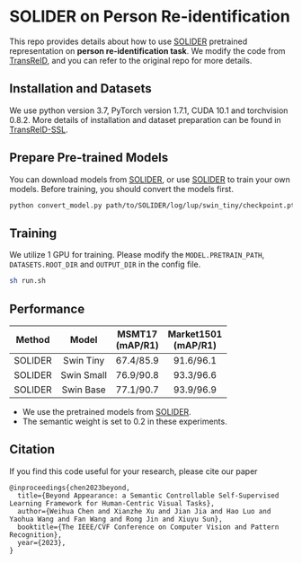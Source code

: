 # SOLIDER on Person Re-identification

This repo provides details about how to use [SOLIDER](https://github.com/tinyvision/SOLIDER) pretrained representation on **person re-identification task**.
We modify the code from [TransReID](https://github.com/damo-cv/TransReID), and you can refer to the original repo for more details.

## Installation and Datasets

We use python version 3.7, PyTorch version 1.7.1, CUDA 10.1 and torchvision 0.8.2. More details of installation and dataset preparation can be found in [TransReID-SSL](https://github.com/damo-cv/TransReID-SSL).

## Prepare Pre-trained Models 
You can download models from [SOLIDER](https://github.com/tinyvision/SOLIDER), or use [SOLIDER](https://github.com/tinyvision/SOLIDER) to train your own models.
Before training, you should convert the models first.

```bash
python convert_model.py path/to/SOLIDER/log/lup/swin_tiny/checkpoint.pth path/to/SOLIDER/log/lup/swin_tiny/checkpoint_tea.pth
```

## Training

We utilize 1 GPU for training. Please modify the `MODEL.PRETRAIN_PATH`, `DATASETS.ROOT_DIR` and `OUTPUT_DIR` in the config file.

```bash
sh run.sh
```

## Performance

| Method | Model | MSMT17<br>(mAP/R1) | Market1501<br>(mAP/R1) |
| ------ | :---: | :---: | :---: |
| SOLIDER | Swin Tiny | 67.4/85.9 | 91.6/96.1 |
| SOLIDER | Swin Small | 76.9/90.8 | 93.3/96.6 |
| SOLIDER | Swin Base | 77.1/90.7 | 93.9/96.9 |

- We use the pretrained models from [SOLIDER](https://github.com/tinyvision/SOLIDER).
- The semantic weight is set to 0.2 in these experiments.

## Citation

If you find this code useful for your research, please cite our paper

```
@inproceedings{chen2023beyond,
  title={Beyond Appearance: a Semantic Controllable Self-Supervised Learning Framework for Human-Centric Visual Tasks},
  author={Weihua Chen and Xianzhe Xu and Jian Jia and Hao Luo and Yaohua Wang and Fan Wang and Rong Jin and Xiuyu Sun},
  booktitle={The IEEE/CVF Conference on Computer Vision and Pattern Recognition},
  year={2023},
}
```
